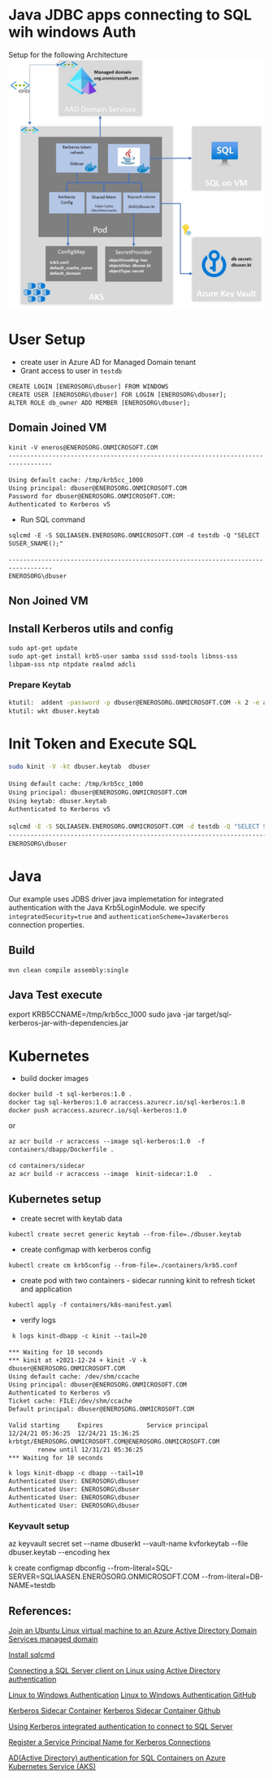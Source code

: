 # Java JDBC apps connecting to SQL wih windows Auth

Setup for the following Architecture
![Architecture](./WinAuthAKS.jpg)

# User Setup 
- create user in Azure AD for Managed Domain tenant
- Grant access to user in `testdb`
```
CREATE LOGIN [ENEROSORG\dbuser] FROM WINDOWS
CREATE USER [ENEROSORG\dbuser] FOR LOGIN [ENEROSORG\dbuser];  
ALTER ROLE db_owner ADD MEMBER [ENEROSORG\dbuser];
```

## Domain Joined VM
```
kinit -V eneros@ENEROSORG.ONMICROSOFT.COM
----------------------------------------------------------------------------------

Using default cache: /tmp/krb5cc_1000
Using principal: dbuser@ENEROSORG.ONMICROSOFT.COM
Password for dbuser@ENEROSORG.ONMICROSOFT.COM: 
Authenticated to Kerberos v5

```
- Run SQL command

```
sqlcmd -E -S SQLIAASEN.ENEROSORG.ONMICROSOFT.COM -d testdb -Q "SELECT SUSER_SNAME();"
                                                                                                                     
----------------------------------------------------------------------------------
ENEROSORG\dbuser         
```

## Non Joined VM
## Install Kerberos utils and config
```
sudo apt-get update
sudo apt-get install krb5-user samba sssd sssd-tools libnss-sss libpam-sss ntp ntpdate realmd adcli
```

### Prepare Keytab

```sh
ktutil:  addent -password -p dbuser@ENEROSORG.ONMICROSOFT.COM -k 2 -e aes128-cts-hmac-sha1-96
ktutil: wkt dbuser.keytab
```

# Init Token and Execute SQL

```sh
sudo kinit -V -kt dbuser.keytab  dbuser

Using default cache: /tmp/krb5cc_1000
Using principal: dbuser@ENEROSORG.ONMICROSOFT.COM
Using keytab: dbuser.keytab
Authenticated to Kerberos v5

sqlcmd -E -S SQLIAASEN.ENEROSORG.ONMICROSOFT.COM -d testdb -Q "SELECT SUSER_SNAME();"
---------------------------------------------------------------------------------------
ENEROSORG\dbuser                                                                              
```

# Java
Our example uses JDBS driver java implemetation for integrated authentication with the Java Krb5LoginModule.
we specify `integratedSecurity=true` and `authenticationScheme=JavaKerberos `connection properties.

## Build
```
mvn clean compile assembly:single
```

## Java Test execute
export KRB5CCNAME=/tmp/krb5cc_1000
sudo java -jar target/sql-kerberos-jar-with-dependencies.jar

# Kubernetes

- build docker images
```
docker build -t sql-kerberos:1.0 .
docker tag sql-kerberos:1.0 acraccess.azurecr.io/sql-kerberos:1.0
docker push acraccess.azurecr.io/sql-kerberos:1.0
```
or
```
az acr build -r acraccess --image sql-kerberos:1.0  -f containers/dbapp/Dockerfile .

cd containers/sidecar
az acr build -r acraccess --image  kinit-sidecar:1.0   .

```
## Kubernetes setup

- create secret with keytab data
```
kubectl create secret generic keytab --from-file=./dbuser.keytab
```

- create configmap with kerberos config
```
kubectl create cm krb5config --from-file=./containers/krb5.conf
```

- create pod with two containers  - sidecar running kinit to refresh ticket and application 

```
kubectl apply -f containers/k8s-manifest.yaml
```

- verify logs 

```
 k logs kinit-dbapp -c kinit --tail=20

*** Waiting for 10 seconds
*** kinit at +2021-12-24 + kinit -V -k dbuser@ENEROSORG.ONMICROSOFT.COM 
Using default cache: /dev/shm/ccache
Using principal: dbuser@ENEROSORG.ONMICROSOFT.COM
Authenticated to Kerberos v5
Ticket cache: FILE:/dev/shm/ccache
Default principal: dbuser@ENEROSORG.ONMICROSOFT.COM

Valid starting     Expires            Service principal
12/24/21 05:36:25  12/24/21 15:36:25  krbtgt/ENEROSORG.ONMICROSOFT.COM@ENEROSORG.ONMICROSOFT.COM
        renew until 12/31/21 05:36:25
*** Waiting for 10 seconds
```

```
k logs kinit-dbapp -c dbapp --tail=10
Authenticated User: ENEROSORG\dbuser
Authenticated User: ENEROSORG\dbuser
Authenticated User: ENEROSORG\dbuser
Authenticated User: ENEROSORG\dbuser
```

### Keyvault setup
 az keyvault secret set --name dbuserkt --vault-name kvforkeytab  --file dbuser.keytab --encoding hex

k create configmap dbconfig --from-literal=SQL-SERVER=SQLIAASEN.ENEROSORG.ONMICROSOFT.COM --from-literal=DB-NAME=testdb


## References:
[Join an Ubuntu Linux virtual machine to an Azure Active Directory Domain Services managed domain](https://docs.microsoft.com/en-us/azure/active-directory-domain-services/join-ubuntu-linux-vm)

[Install sqlcmd ](https://docs.microsoft.com/en-us/sql/linux/sql-server-linux-setup-tools?view=sql-server-ver15)

[Connecting a SQL Server client on Linux using Active Directory authentication](https://sqlsunday.com/2021/04/15/connecting-linux-using-ad-authentication/)

[Linux to Windows Authentication](https://www.sqlservercentral.com/blogs/linux-to-windows-authentication)
[Linux to Windows Authentication GitHub](https://github.com/fenngineering/GoSql.Kerberos)

[Kerberos Sidecar Container](https://cloud.redhat.com/blog/kerberos-sidecar-container)
[Kerberos Sidecar Container Github](https://github.com/edseymour/kinit-sidecar)

[Using Kerberos integrated authentication to connect to SQL Server](https://docs.microsoft.com/en-us/sql/connect/jdbc/using-kerberos-integrated-authentication-to-connect-to-sql-server?view=sql-server-ver15)

[Register a Service Principal Name for Kerberos Connections](https://docs.microsoft.com/en-us/sql/database-engine/configure-windows/register-a-service-principal-name-for-kerberos-connections?view=sql-server-ver15)

[AD(Active Directory) authentication for SQL Containers on Azure Kubernetes Service (AKS)](https://techcommunity.microsoft.com/t5/sql-server-blog/ad-active-directory-authentication-for-sql-containers-on-azure/ba-p/2745659)